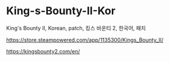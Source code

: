 # King-s-Bounty-II-Kor
King's Bounty II, Korean, patch, 킹스 바운티 2, 한국어, 패치

https://store.steampowered.com/app/1135300/Kings_Bounty_II/

https://kingsbounty2.com/en/
